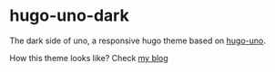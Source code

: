 hugo-uno-dark
========

The dark side of uno, a responsive hugo theme based on [hugo-uno](https://github.com/fredrikloch/hugo-uno).

How this theme looks like? Check [my blog](https://krazycavin/github.io)

